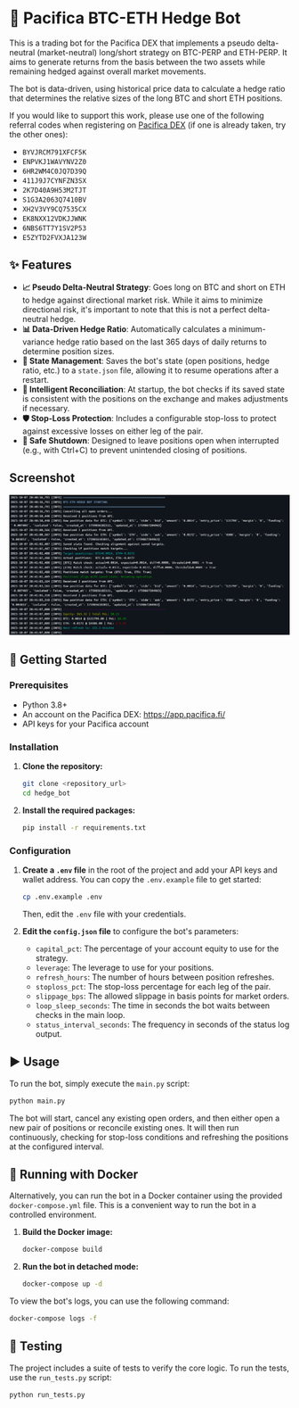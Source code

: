 # 🤖 Pacifica BTC-ETH Hedge Bot

This is a trading bot for the Pacifica DEX that implements a pseudo delta-neutral (market-neutral) long/short strategy on BTC-PERP and ETH-PERP. It aims to generate returns from the basis between the two assets while remaining hedged against overall market movements.

The bot is data-driven, using historical price data to calculate a hedge ratio that determines the relative sizes of the long BTC and short ETH positions.

If you would like to support this work, please use one of the following referral codes when registering on [Pacifica DEX](https://app.pacifica.fi/) (if one is already taken, try the other ones):

- `BYVJRCM791XFCF5K`
- `ENPVKJ1WAVYNV2Z0`
- `6HR2WM4C0JQ7D39Q`
- `411J9J7CYNFZN3SX`
- `2K7D40A9H53M2TJT`
- `S1G3A2063Q7410BV`
- `XH2V3VY9CQ7535CX`
- `EK8NXX12VDKJJWNK`
- `6NBS6TT7Y1SV2P53`
- `E5ZYTD2FVXJA123W`

## ✨ Features

- **📈 Pseudo Delta-Neutral Strategy**: Goes long on BTC and short on ETH to hedge against directional market risk. While it aims to minimize directional risk, it's important to note that this is not a perfect delta-neutral hedge.
- **📊 Data-Driven Hedge Ratio**: Automatically calculates a minimum-variance hedge ratio based on the last 365 days of daily returns to determine position sizes.
- **💾 State Management**: Saves the bot's state (open positions, hedge ratio, etc.) to a `state.json` file, allowing it to resume operations after a restart.
- **🧠 Intelligent Reconciliation**: At startup, the bot checks if its saved state is consistent with the positions on the exchange and makes adjustments if necessary.
- **🛡️ Stop-Loss Protection**: Includes a configurable stop-loss to protect against excessive losses on either leg of the pair.
- **🔌 Safe Shutdown**: Designed to leave positions open when interrupted (e.g., with Ctrl+C) to prevent unintended closing of positions.

## Screenshot

![Bot in action](screen.png)

## 🚀 Getting Started

### Prerequisites

- Python 3.8+
- An account on the Pacifica DEX: https://app.pacifica.fi/
- API keys for your Pacifica account

### Installation

1.  **Clone the repository:**
    ```bash
    git clone <repository_url>
    cd hedge_bot
    ```

2.  **Install the required packages:**
    ```bash
    pip install -r requirements.txt
    ```

### Configuration

1.  **Create a `.env` file** in the root of the project and add your API keys and wallet address. You can copy the `.env.example` file to get started:
    ```bash
    cp .env.example .env
    ```
    Then, edit the `.env` file with your credentials.

2.  **Edit the `config.json` file** to configure the bot's parameters:
    - `capital_pct`: The percentage of your account equity to use for the strategy.
    - `leverage`: The leverage to use for your positions.
    - `refresh_hours`: The number of hours between position refreshes.
    - `stoploss_pct`: The stop-loss percentage for each leg of the pair.
    - `slippage_bps`: The allowed slippage in basis points for market orders.
    - `loop_sleep_seconds`: The time in seconds the bot waits between checks in the main loop.
    - `status_interval_seconds`: The frequency in seconds of the status log output.

## ▶️ Usage

To run the bot, simply execute the `main.py` script:

```bash
python main.py
```

The bot will start, cancel any existing open orders, and then either open a new pair of positions or reconcile existing ones. It will then run continuously, checking for stop-loss conditions and refreshing the positions at the configured interval.

## 🐳 Running with Docker

Alternatively, you can run the bot in a Docker container using the provided `docker-compose.yml` file. This is a convenient way to run the bot in a controlled environment.

1.  **Build the Docker image:**
    ```bash
    docker-compose build
    ```

2.  **Run the bot in detached mode:**
    ```bash
    docker-compose up -d
    ```

To view the bot's logs, you can use the following command:
```bash
docker-compose logs -f
```

## 🧪 Testing

The project includes a suite of tests to verify the core logic. To run the tests, use the `run_tests.py` script:

```bash
python run_tests.py
```